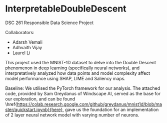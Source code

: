 # InterpretableDoubleDescent
DSC 261 Responsible Data Science Project

Collaborators:
* Adarsh Vemali
* Adhvaith Vijay
* Laurel Li

This project used the MNIST-1D dataset to delve into the Double Descent phenomenon in deep learning (specifically neural networks), and interpretatively analyzed how data points and model complexity affect model performance using SHAP, LIME and Saliency maps.

Baseline:
We utilised the PyTorch framework for our analysis. The attached code, provided by Sam Greydanus of Windscape AI,  served as the base for our exploration, and can be found \href{https://colab.research.google.com/github/greydanus/mnist1d/blob/master/quickstart.ipynb}{here}, gave us the foundation for an implementation of 2 layer neural network model with varying number of neurons.
